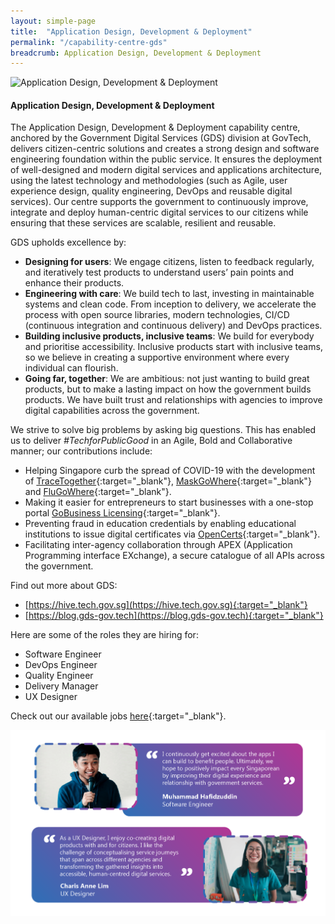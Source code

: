 ```yaml
---
layout: simple-page
title:  "Application Design, Development & Deployment"
permalink: "/capability-centre-gds"
breadcrumb: Application Design, Development & Deployment
---
```


![Application Design, Development & Deployment](/images/capcentre-gds-banner.jpg)

#### **Application Design, Development & Deployment**

The Application Design, Development & Deployment capability centre, anchored by the Government Digital Services (GDS) division at GovTech, delivers citizen-centric solutions and creates a strong design and software engineering foundation within the public service. It ensures the deployment of well-designed and modern digital services and applications architecture, using the latest technology and methodologies (such as Agile, user experience design, quality engineering, DevOps and reusable digital services). Our centre supports the government to continuously improve, integrate and deploy human-centric digital services to our citizens while ensuring that these services are scalable, resilient and reusable.

GDS upholds excellence by: 
* **Designing for users**: We engage citizens, listen to feedback regularly, and iteratively test products to understand users’ pain points and enhance their products. 
* **Engineering with care**: We build tech to last, investing in maintainable systems and clean code. From inception to delivery, we accelerate the process with open source libraries, modern technologies, CI/CD (continuous integration and continuous delivery) and DevOps practices.
* **Building inclusive products, inclusive teams**: We build for everybody and prioritise accessibility. Inclusive products start with inclusive teams, so we believe in creating a supportive environment where every individual can flourish.
* **Going far, together**:  We are ambitious: not just wanting to build great products, but to make a lasting impact on how the government builds products. We have built trust and relationships with agencies to improve digital capabilities across the government.
 
We strive to solve big problems by asking big questions. This has enabled us to deliver *#TechforPublicGood* in an Agile, Bold and Collaborative manner; our contributions include:

* Helping Singapore curb the spread of COVID-19 with the development of [TraceTogether](https://www.tracetogether.gov.sg){:target="_blank"}, [MaskGoWhere](https://www.maskgowhere.gov.sg){:target="_blank"} and [FluGoWhere](https://www.flugowhere.gov.sg){:target="_blank"}.
* Making it easier for entrepreneurs to start businesses with a one-stop portal [GoBusiness Licensing](https://licence1.business.gov.sg/web/frontier/home){:target="_blank"}.
* Preventing fraud in education credentials by enabling educational institutions to issue digital certificates via [OpenCerts](https://www.opencerts.io){:target="_blank"}.
* Facilitating inter-agency collaboration through APEX (Application Programming interface EXchange), a secure catalogue of all APIs across the government.

Find out more about GDS:
* [https://hive.tech.gov.sg](https://hive.tech.gov.sg){:target="_blank"}
* [https://blog.gds-gov.tech](https://blog.gds-gov.tech){:target="_blank"}

Here are some of the roles they are hiring for:
* Software Engineer
* DevOps Engineer
* Quality Engineer
* Delivery Manager
* UX Designer

Check out our available jobs [here](https://sggovterp.wd102.myworkdayjobs.com/PublicServiceCareers/0/refreshFacet/318c8bb6f553100021d223d9780d30be){:target="_blank"}.

![Application Design, Development & Deployment Quotes](/images/capcentre-gds-quotes.png)
